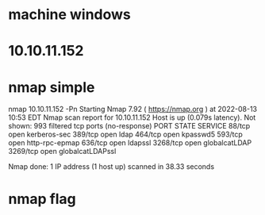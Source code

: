 # machine windows

# 10.10.11.152

# nmap simple

nmap 10.10.11.152 -Pn 
Starting Nmap 7.92 ( https://nmap.org ) at 2022-08-13 10:53 EDT
Nmap scan report for 10.10.11.152
Host is up (0.079s latency).
Not shown: 993 filtered tcp ports (no-response)
PORT     STATE SERVICE
88/tcp   open  kerberos-sec
389/tcp  open  ldap
464/tcp  open  kpasswd5
593/tcp  open  http-rpc-epmap
636/tcp  open  ldapssl
3268/tcp open  globalcatLDAP
3269/tcp open  globalcatLDAPssl

Nmap done: 1 IP address (1 host up) scanned in 38.33 seconds

# nmap flag
